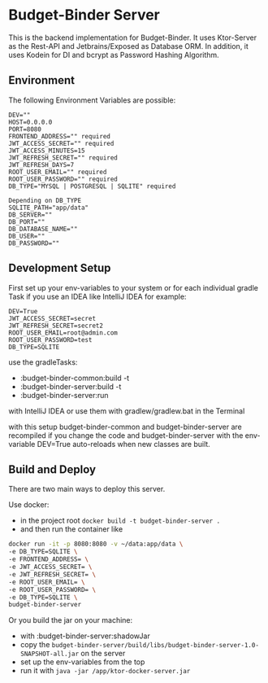 # Budget-Binder Server

This is the backend implementation for Budget-Binder.
It uses Ktor-Server as the Rest-API and Jetbrains/Exposed as Database ORM.
In addition, it uses Kodein for DI and bcrypt as Password Hashing Algorithm.

## Environment

The following Environment Variables are possible:
```
DEV=""
HOST=0.0.0.0
PORT=8080
FRONTEND_ADDRESS="" required
JWT_ACCESS_SECRET="" required
JWT_ACCESS_MINUTES=15
JWT_REFRESH_SECRET="" required
JWT_REFRESH_DAYS=7
ROOT_USER_EMAIL="" required
ROOT_USER_PASSWORD="" required
DB_TYPE="MYSQL | POSTGRESQL | SQLITE" required

Depending on DB_TYPE
SQLITE_PATH="app/data"
DB_SERVER=""
DB_PORT=""
DB_DATABASE_NAME=""
DB_USER=""
DB_PASSWORD=""
```

## Development Setup

First set up your env-variables to your system or for each individual gradle Task if you use an IDEA like IntelliJ IDEA for example:
```
DEV=True
JWT_ACCESS_SECRET=secret
JWT_REFRESH_SECRET=secret2
ROOT_USER_EMAIL=root@admin.com
ROOT_USER_PASSWORD=test
DB_TYPE=SQLITE
```

use the gradleTasks:
- :budget-binder-common:build -t
- :budget-binder-server:build -t
- :budget-binder-server:run

with IntelliJ IDEA or use them with gradlew/gradlew.bat in the Terminal

with this setup budget-binder-common and budget-binder-server are recompiled if you change the code and budget-binder-server with the env-variable DEV=True auto-reloads when new classes are built.

## Build and Deploy

There are two main ways to deploy this server. 

Use docker:
- in the project root `docker build -t budget-binder-server .`
- and then run the container like
```bash
docker run -it -p 8080:8080 -v ~/data:app/data \
-e DB_TYPE=SQLITE \
-e FRONTEND_ADDRESS= \
-e JWT_ACCESS_SECRET= \
-e JWT_REFRESH_SECRET= \
-e ROOT_USER_EMAIL= \
-e ROOT_USER_PASSWORD= \
-e DB_TYPE=SQLITE \
budget-binder-server
```

Or you build the jar on your machine:
- with :budget-binder-server:shadowJar
- copy the `budget-binder-server/build/libs/budget-binder-server-1.0-SNAPSHOT-all.jar` on the server
- set up the env-variables from the top
- run it with `java -jar /app/ktor-docker-server.jar`